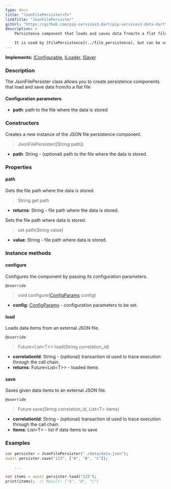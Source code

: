 ```yaml
---
type: docs
title: "JsonFilePersister<T>"
linkTitle: "JsonFilePersister"
gitUrl: "https://github.com/pip-services3-dart/pip-services3-data-dart"
description: >
    Persistence component that loads and saves data from/to a flat file.

    It is used by [FilePersistence](../file_persistence), but can be useful on its own.
---
```


**Implements:** [IConfigurable](../../../commons/config/iconfigurable), [ILoader<T>](../../core/iloader), [ISaver<T>](../../core/isaver)

### Description

The JsonFilePersister class allows you to create persistence components that load and save data from/to a flat file


#### Configuration parameters

- **path**: path to the file where the data is stored

### Constructors
Creates a new instance of the JSON file persistence component.

> JsonFilePersister([String path])

- **path**: String - (optional) path to the file where the data is stored.


### Properties

#### path
Gets the file path where the data is stored.

> String get path 

- **returns**: String - file path where the data is stored.

Sets the file path where data is stored.

> set path(String value)

- **value**: String - file path where data is stored.


### Instance methods

#### configure
Configures the component by passing its configuration parameters.

`@override`
> void configure([ConfigParams](../../../commons/config/config_params) config)

- **config**: [ConfigParams](../../../commons/config/config_params) - configuration parameters to be set.

#### load
Loads data items from an external JSON file.

`@override`
> Future\<List\<T\>\> load(String correlation_id)

- **correlationId**: String - (optional) transaction id used to trace execution through the call chain.
- **returns**: Future\<List\<T\>\> - loaded items


#### save
Saves given data items to an external JSON file.

`@override`
> Future save(String correlation_id, List\<T\> items)

- **correlationId**: String - (optional) transaction id used to trace execution through the call chain.
- **items**: List\<T\> - list if data items to save


### Examples

```dart
var persister = JsonFilePersister("./data/data.json");
await persister.save("123", ["A", "B", "C"]);

    ...

var items = await persister.load("123");
print(items);  // Result: ["A", "B", "C"]

```
